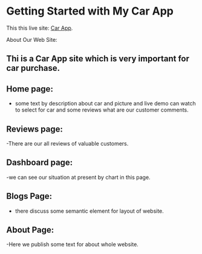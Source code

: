 # Getting Started with My Car App

This this live site: [Car App](https://car-app-yousuf.netlify.app/).

About Our Web Site:

## Thi is a Car App site which is very important for car purchase.

## Home page:

- some text by description about car and picture and live demo can watch to select for car and some reviews what are our customer comments.

## Reviews page:

-There are our all reviews of valuable customers.

## Dashboard page:

-we can see our situation at present by chart in this page.

## Blogs Page:

- there discuss some semantic element for layout of website.

## About Page:

-Here we publish some text for about whole website.
